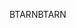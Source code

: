<span data-ttu-id="5768a-101">BTARN</span><span class="sxs-lookup"><span data-stu-id="5768a-101">BTARN</span></span>